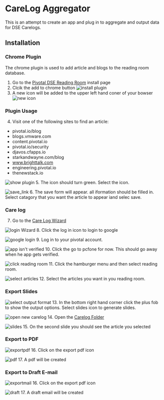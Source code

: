 # CareLog Aggregator

This is an attempt to create an app and plug in to aggregate and output data for DSE Carelogs.

## Installation
### Chrome Plugin 
The chrome plugin is used to add article and blogs to the reading room database.

1. Go to the [Pivotal DSE Reading Room](https://chrome.google.com/webstore/detail/pivotal-dse-reading-room/adnibniobfbbpjpcdjabmhkoeealagdb) install page 
2.  Clcik the add to chrome button
![install plugin](images/installplugin.png)
3. A new icon will be added to the upper left hand coner of your bowser
![new icon](images/new_icon.png)

### Plugin Usage
4. Visit one of the following sites to find an article:
 - pivotal.io/blog
 - blogs.vmware.com
 - content.pivotal.io
 - pivotal.io/security
 - djavos.cfapps.io
 - starkandwayne.com/blog
 - www.brighttalk.com
 - engineering.pivotal.io
 - thenewstack.io

![show plugin](images/show_plugin.png)
5. The icon should turn green. Select the icon. 

![save_link](images/save_link.png)
6. The save form will appear. all iformation should be filled in. Select catagory that you want the article to appear iand selec save.

### Care log
7. Go to the  [Care Log Wizard](https://carelogwizzard.apps.pcfone.io/home)

![login Wizard](images/login_Wizard.png)
8. Click the log in icon to login to google

![google login](images/google_login.png)
9. Log in to your pivotal account.

![app isn't verified](images/app_isn't_verified.png)
10. Click the go to pcfone for now. This should go away when he app gets verified.

![click reading room](images/click_reading_room.png)
11. Click the hamburger menu and then select reading room.  

![select articles](images/select_article.png)
12. Select the articles you want in you reading room. 

### Export Slides

![select output format](images/select_output_format.png)
13. In the bottom right hand corner click the plus fob to show the output options. Select slides icon to generate slides.

![open new carelog](images/open_new_carelog.png)
14. Open the [Carelog Folder](https://drive.google.com/open?id=1I6pYZjZM5AspBktdfjNH2GJ6309uOpda)

![slides](images/slides.png)
15. On the second slide you should see the article you selected

### Export to PDF

![exportpdf](images/export_pdf.png)
16. Click on the export pdf icon
 
![pdf](images/save_as_pdf.png)
17. A pdf will be created


### Export to Draft E-mail
![exportmail](images/export_mail.png)
16. Click on the export pdf icon
 
![draft](images/create_mail.png)
17. A draft email will be created

